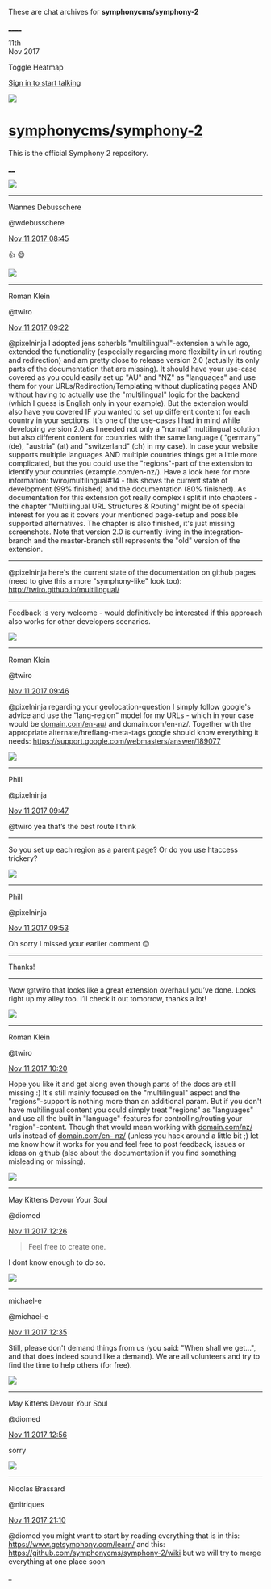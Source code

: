 These are chat archives for **symphonycms/symphony-2**

[__](/symphonycms/symphony-2/archives/2017/11/12)[__](/symphonycms/symphony-2/archives/2017/11/10)

11th  
Nov 2017

Toggle Heatmap

[Sign in to start talking](/login?action=login&button=archive-login)

![](https://avatars-02.gitter.im/group/iv/3/57542c45c43b8c601977197e?s=48)

#  [symphonycms/symphony-2](/symphonycms/symphony-2)

This is the official Symphony 2 repository.

[ __](/orgs/symphonycms/rooms "More symphonycms rooms")

![](https://avatars1.githubusercontent.com/u/4136426?v=4&s=30)

____

Wannes Debusschere

@wdebusschere

[Nov 11 2017
08:45](https://gitter.im/symphonycms/symphony-2?at=5a06b8af86d308b755d53bda)

:+1: :smile:

![](https://avatars2.githubusercontent.com/u/870227?v=4&s=30)

____

Roman Klein

@twiro

[Nov 11 2017
09:22](https://gitter.im/symphonycms/symphony-2?at=5a06c16ddf09362e67f56f7a)

@pixelninja I adopted jens scherbls "multilingual"-extension a while ago,
extended the functionality (especially regarding more flexibility in url
routing and redirection) and am pretty close to release version 2.0 (actually
its only parts of the documentation that are missing). It should have your
use-case covered as you could easily set up "AU" and "NZ" as "languages" and
use them for your URLs/Redirection/Templating without duplicating pages AND
without having to actually use the "multilingual" logic for the backend (which
I guess is English only in your example). But the extension would also have
you covered IF you wanted to set up different content for each country in your
sections. It's one of the use-cases I had in mind while developing version 2.0
as I needed not only a "normal" multilingual solution but also different
content for countries with the same language ( "germany" (de), "austria" (at)
and "switzerland" (ch) in my case). In case your website supports multiple
languages AND multiple countries things get a little more complicated, but the
you could use the "regions"-part of the extension to identify your countries
(example.com/en-nz/). Have a look here for more information:
twiro/multilingual#14 \- this shows the current state of development (99%
finished) and the documentation (80% finished). As documentation for this
extension got really complex i split it into chapters - the chapter
"Multilingual URL Structures & Routing" might be of special interest for you
as it covers your mentioned page-setup and possible supported alternatives.
The chapter is also finished, it's just missing screenshots. Note that version
2.0 is currently living in the integration-branch and the master-branch still
represents the "old" version of the extension.

____

@pixelninja here's the current state of the documentation on github pages
(need to give this a more "symphony-like" look too):
<http://twiro.github.io/multilingual/>

____

Feedback is very welcome - would definitively be interested if this approach
also works for other developers scenarios.

![](https://avatars2.githubusercontent.com/u/870227?v=4&s=30)

____

Roman Klein

@twiro

[Nov 11 2017
09:46](https://gitter.im/symphonycms/symphony-2?at=5a06c6f27081b66876d99deb)

@pixelninja regarding your geolocation-question I simply follow google's
advice and use the "lang-region" model for my URLs - which in your case would
be [domain.com/en-au/](http://domain.com/en-au/) and domain.com/en-nz/.
Together with the appropriate alternate/hreflang-meta-tags google should know
everything it needs: <https://support.google.com/webmasters/answer/189077>

![](https://avatars0.githubusercontent.com/u/274397?v=4&s=30)

____

Phill

@pixelninja

[Nov 11 2017
09:47](https://gitter.im/symphonycms/symphony-2?at=5a06c738df09362e67f5883d)

@twiro yea that’s the best route I think

____

So you set up each region as a parent page? Or do you use htaccess trickery?

![](https://avatars0.githubusercontent.com/u/274397?v=4&s=30)

____

Phill

@pixelninja

[Nov 11 2017
09:53](https://gitter.im/symphonycms/symphony-2?at=5a06c88f614889d47568dd36)

Oh sorry I missed your earlier comment 😑

____

Thanks!

____

Wow  @twiro that looks like a great extension overhaul you’ve done. Looks
right up my alley too. I’ll check it out tomorrow, thanks a lot!

![](https://avatars2.githubusercontent.com/u/870227?v=4&s=30)

____

Roman Klein

@twiro

[Nov 11 2017
10:20](https://gitter.im/symphonycms/symphony-2?at=5a06cf08614889d47568f6ba)

Hope you like it and get along even though parts of the docs are still missing
:) It's still mainly focused on the "multilingual" aspect and the
"regions"-support is nothing more than an additional param. But if you don't
have multilingual content you could simply treat "regions" as "languages" and
use all the built in "language"-features for controlling/routing your
"region"-content. Though that would mean working with
[domain.com/nz/](http://domain.com/nz/) urls instead of [domain.com/en-
nz/](http://domain.com/en-nz/) (unless you hack around a little bit ;) let me
know how it works for you and feel free to post feedback, issues or ideas on
github (also about the documentation if you find something misleading or
missing).

![](https://avatars1.githubusercontent.com/u/72777?v=4&s=30)

____

May Kittens Devour Your Soul

@diomed

[Nov 11 2017
12:26](https://gitter.im/symphonycms/symphony-2?at=5a06ec58df09362e67f61d2f)

> Feel free to create one.

I dont know enough to do so.

![](https://avatars2.githubusercontent.com/u/40072?v=4&s=30)

____

michael-e

@michael-e

[Nov 11 2017
12:35](https://gitter.im/symphonycms/symphony-2?at=5a06eeaeb20c642429b6350c)

Still, please don't demand things from us (you said: "When shall we get…", and
that does indeed sound like a demand). We are all volunteers and try to find
the time to help others (for free).

![](https://avatars1.githubusercontent.com/u/72777?v=4&s=30)

____

May Kittens Devour Your Soul

@diomed

[Nov 11 2017
12:56](https://gitter.im/symphonycms/symphony-2?at=5a06f37ef257ad9109803d1b)

sorry

![](https://avatars1.githubusercontent.com/u/771169?v=4&s=30)

____

Nicolas Brassard

@nitriques

[Nov 11 2017
21:10](https://gitter.im/symphonycms/symphony-2?at=5a07673e614889d4756ba0af)

@diomed you might want to start by reading everything that is in this:
<https://www.getsymphony.com/learn/> and this:
<https://github.com/symphonycms/symphony-2/wiki> but we will try to merge
everything at one place soon

_

